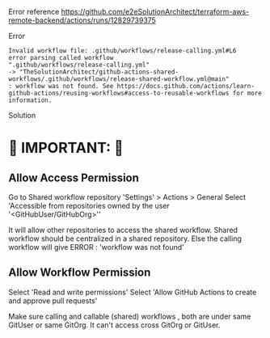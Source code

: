 Error reference https://github.com/e2eSolutionArchitect/terraform-aws-remote-backend/actions/runs/12829739375

Error
```
Invalid workflow file: .github/workflows/release-calling.yml#L6
error parsing called workflow
".github/workflows/release-calling.yml"
-> "TheSolutionArchitect/github-actions-shared-workflows/.github/workflows/release-shared-workflow.yml@main"
: workflow was not found. See https://docs.github.com/actions/learn-github-actions/reusing-workflows#access-to-reusable-workflows for more information.
```

Solution

# :rotating_light: IMPORTANT: :rotating_light:
## Allow Access Permission
Go to Shared workflow repository 'Settings' > Actions > General
Select 'Accessible from repositories owned by the user '<GitHubUser/GitHubOrg>''

It will allow other repositories to access the shared workflow. Shared workflow should be centralized in a shared repository. 
Else the calling workflow will give ERROR : 'workflow was not found'

## Allow Workflow Permission
Select 'Read and write permissions'
Select 'Allow GitHub Actions to create and approve pull requests'

Make sure calling and callable (shared) workflows , both are under same GitUser or same GitOrg. It can't access cross GitOrg or GitUser.
